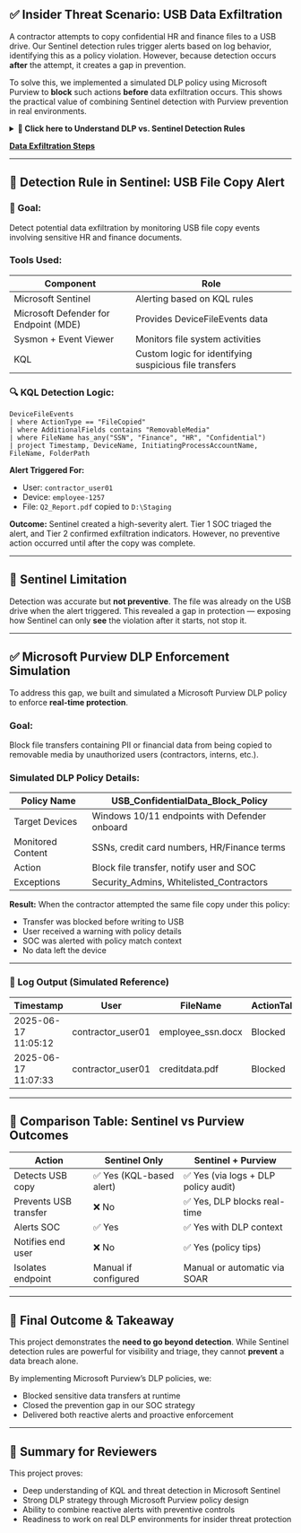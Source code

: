 
## ✅ Insider Threat Scenario: USB Data Exfiltration

A contractor attempts to copy confidential HR and finance files to a USB drive. Our Sentinel detection rules trigger alerts based on log behavior, identifying this as a policy violation. However, because detection occurs **after** the attempt, it creates a gap in prevention.

To solve this, we implemented a simulated DLP policy using Microsoft Purview to **block** such actions **before** data exfiltration occurs. This shows the practical value of combining Sentinel detection with Purview prevention in real environments.

<details><summary><strong>🧠 Click here to Understand DLP vs. Sentinel Detection Rules</strong></summary>

### 🔍 Why This Section?
Before we dive into the simulated USB data exfiltration case, it's important to highlight why relying only on **detection rules like those in Microsoft Sentinel** isn’t enough. **Detection identifies threats after the damage begins.** This is why we extended this project with a full simulation of Microsoft Purview DLP, a preventive tool that actively stops data loss before it happens.

---

### 🧩 Key Differences:

| Feature                        | Microsoft Sentinel Detection Rules                  | Microsoft Purview DLP Rules                             |
|-------------------------------|------------------------------------------------------|---------------------------------------------------------|
| **Goal**                      | Detect malicious/suspicious activity via logs       | Prevent sensitive data from leaving organization        |
| **Based on**                  | KQL queries on ingested logs (Defender, Sysmon, etc.) | Predefined policies, content inspection (e.g., SSNs, PII) |
| **Trigger Type**              | Reactive alert when a condition is matched          | Proactive: Prevents file sharing/sending if match found |
| **Use Case**                  | Catch abnormal behavior like USB exfiltration       | Block exfiltration before it leaves the system          |
| **Tooling**                   | Azure Sentinel + Defender Logs                      | Microsoft Purview + Microsoft Defender for Endpoint     |
| **Response**                  | Create Incident → Alert → Manual/Playbook           | Block, alert, quarantine, notify automatically          |

---

### 🛠️ What You’ll Learn in the Simulation

- Why reactive detection rules cannot fully protect sensitive data
- How proactive DLP controls in Microsoft Purview enforce data protection
- The full SOC lifecycle: Sentinel alerts leading to triage and escalation
- The upgraded approach: Applying Microsoft Purview policies to automatically block unauthorized data transfers
- Practical insights into combining Sentinel’s visibility with Purview’s enforcement

📎 **Click below to view our reference file:**

[➡️ DLP vs Sentinel Rule Guide](src/DLP_Vs_Sentinel.md)

</details>

**[Data Exfiltration Steps](src/simulation.md)**

---

## 🧪 Detection Rule in Sentinel: USB File Copy Alert

### 🎯 Goal:
Detect potential data exfiltration by monitoring USB file copy events involving sensitive HR and finance documents.

### Tools Used:

| Component                             | Role                                                     |
| ------------------------------------- | -------------------------------------------------------- |
| Microsoft Sentinel                    | Alerting based on KQL rules                              |
| Microsoft Defender for Endpoint (MDE) | Provides DeviceFileEvents data                           |
| Sysmon + Event Viewer                 | Monitors file system activities                          |
| KQL                                   | Custom logic for identifying suspicious file transfers   |

### 🔍 KQL Detection Logic:

```kusto
DeviceFileEvents
| where ActionType == "FileCopied"
| where AdditionalFields contains "RemovableMedia"
| where FileName has_any("SSN", "Finance", "HR", "Confidential")
| project Timestamp, DeviceName, InitiatingProcessAccountName, FileName, FolderPath
```

**Alert Triggered For:**
- User: `contractor_user01`
- Device: `employee-1257`
- File: `Q2_Report.pdf` copied to `D:\Staging`

**Outcome:**
Sentinel created a high-severity alert. Tier 1 SOC triaged the alert, and Tier 2 confirmed exfiltration indicators. However, no preventive action occurred until after the copy was complete.

---

## 🚫 Sentinel Limitation

Detection was accurate but **not preventive**. The file was already on the USB drive when the alert triggered. This revealed a gap in protection — exposing how Sentinel can only **see** the violation after it starts, not stop it.

---

## ✅ Microsoft Purview DLP Enforcement Simulation

To address this gap, we built and simulated a Microsoft Purview DLP policy to enforce **real-time protection**.

### Goal:
Block file transfers containing PII or financial data from being copied to removable media by unauthorized users (contractors, interns, etc.).

### Simulated DLP Policy Details:

| Policy Name                         | USB_ConfidentialData_Block_Policy              |
| ---------------------------------- | --------------------------------------------- |
| Target Devices                     | Windows 10/11 endpoints with Defender onboard  |
| Monitored Content                  | SSNs, credit card numbers, HR/Finance terms    |
| Action                             | Block file transfer, notify user and SOC       |
| Exceptions                         | Security_Admins, Whitelisted_Contractors       |

**Result:**
When the contractor attempted the same file copy under this policy:
- Transfer was blocked before writing to USB
- User received a warning with policy details
- SOC was alerted with policy match context
- No data left the device

---

### 🔐 Log Output (Simulated Reference)

| Timestamp           | User               | FileName                  | ActionTaken | Policy Match             |
|--------------------|--------------------|---------------------------|-------------|--------------------------|
| 2025-06-17 11:05:12 | contractor_user01  | employee_ssn.docx         | Blocked     | USB_ConfidentialData_Block_Policy |
| 2025-06-17 11:07:33 | contractor_user01  | creditdata.pdf            | Blocked     | USB_ConfidentialData_Block_Policy |

---

## 🔁 Comparison Table: Sentinel vs Purview Outcomes

| Action                     | Sentinel Only                            | Sentinel + Purview                          |
|---------------------------|------------------------------------------|---------------------------------------------|
| Detects USB copy          | ✅ Yes (KQL-based alert)                  | ✅ Yes (via logs + DLP policy audit)         |
| Prevents USB transfer     | ❌ No                                     | ✅ Yes, DLP blocks real-time                 |
| Alerts SOC                | ✅ Yes                                     | ✅ Yes with DLP context                      |
| Notifies end user         | ❌ No                                     | ✅ Yes (policy tips)                         |
| Isolates endpoint         | Manual if configured                     | Manual or automatic via SOAR                |

---

## 🎯 Final Outcome & Takeaway

This project demonstrates the **need to go beyond detection**. While Sentinel detection rules are powerful for visibility and triage, they cannot **prevent** a data breach alone.

By implementing Microsoft Purview’s DLP policies, we:
- Blocked sensitive data transfers at runtime
- Closed the prevention gap in our SOC strategy
- Delivered both reactive alerts and proactive enforcement

---

## 📘 Summary for Reviewers

This project proves:

- Deep understanding of KQL and threat detection in Microsoft Sentinel
- Strong DLP strategy through Microsoft Purview policy design
- Ability to combine reactive alerts with preventive controls
- Readiness to work on real DLP environments for insider threat protection
